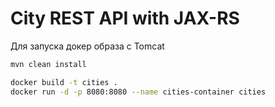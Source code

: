 # City REST API with JAX-RS

Для запуска докер образа с Tomcat

```bash
mvn clean install
```

```bash
docker build -t cities .
docker run -d -p 8080:8080 --name cities-container cities
```